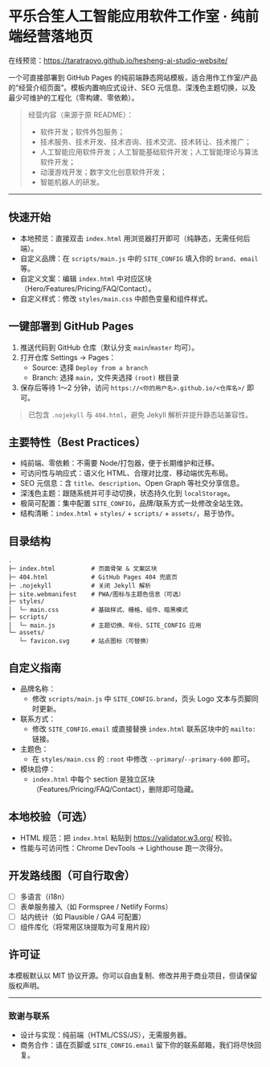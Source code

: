 # 平乐合笙人工智能应用软件工作室 · 纯前端经营落地页

在线预览：https://taratraovo.github.io/hesheng-ai-studio-website/

一个可直接部署到 GitHub Pages 的纯前端静态网站模板，适合用作工作室/产品的“经营介绍页面”。模板内置响应式设计、SEO 元信息、深浅色主题切换，以及最少可维护的工程化（零构建、零依赖）。

> 经营内容（来源于原 README）：
>
> - 软件开发；软件外包服务；
> - 技术服务、技术开发、技术咨询、技术交流、技术转让、技术推广；
> - 人工智能应用软件开发；人工智能基础软件开发；人工智能理论与算法软件开发；
> - 动漫游戏开发；数字文化创意软件开发；
> - 智能机器人的研发。

---

## 快速开始

- 本地预览：直接双击 `index.html` 用浏览器打开即可（纯静态，无需任何后端）。
- 自定义品牌：在 `scripts/main.js` 中的 `SITE_CONFIG` 填入你的 `brand`、`email` 等。
- 自定义文案：编辑 `index.html` 中对应区块（Hero/Features/Pricing/FAQ/Contact）。
- 自定义样式：修改 `styles/main.css` 中颜色变量和组件样式。

## 一键部署到 GitHub Pages

1. 推送代码到 GitHub 仓库（默认分支 `main`/`master` 均可）。
2. 打开仓库 Settings → Pages：
   - Source: 选择 `Deploy from a branch`
   - Branch: 选择 `main`，文件夹选择 `(root)` 根目录
3. 保存后等待 1～2 分钟，访问 `https://<你的用户名>.github.io/<仓库名>/` 即可。

> 已包含 `.nojekyll` 与 `404.html`，避免 Jekyll 解析并提升静态站兼容性。

## 主要特性（Best Practices）

- 纯前端、零依赖：不需要 Node/打包器，便于长期维护和迁移。
- 可访问性与响应式：语义化 HTML、合理对比度、移动端优先布局。
- SEO 元信息：含 `title`、`description`、Open Graph 等社交分享信息。
- 深浅色主题：跟随系统并可手动切换，状态持久化到 `localStorage`。
- 极简可配置：集中配置 `SITE_CONFIG`，品牌/联系方式一处修改全站生效。
- 结构清晰：`index.html` + `styles/` + `scripts/` + `assets/`，易于协作。

## 目录结构

```
.
├─ index.html          # 页面骨架 & 文案区块
├─ 404.html            # GitHub Pages 404 兜底页
├─ .nojekyll           # 关闭 Jekyll 解析
├─ site.webmanifest    # PWA/图标与主题色信息（可选）
├─ styles/
│  └─ main.css         # 基础样式、栅格、组件、暗黑模式
├─ scripts/
│  └─ main.js          # 主题切换、年份、SITE_CONFIG 应用
└─ assets/
   └─ favicon.svg      # 站点图标（可替换）
```

## 自定义指南

- 品牌名称：
  - 修改 `scripts/main.js` 中 `SITE_CONFIG.brand`，页头 Logo 文本与页脚同时更新。
- 联系方式：
  - 修改 `SITE_CONFIG.email` 或直接替换 `index.html` 联系区块中的 `mailto:` 链接。
- 主题色：
  - 在 `styles/main.css` 的 `:root` 中修改 `--primary`/`--primary-600` 即可。
- 模块启停：
  - `index.html` 中每个 section 是独立区块（Features/Pricing/FAQ/Contact），删除即可隐藏。

## 本地校验（可选）

- HTML 规范：把 `index.html` 粘贴到 https://validator.w3.org/ 校验。
- 性能与可访问性：Chrome DevTools → Lighthouse 跑一次得分。

## 开发路线图（可自行取舍）

- [ ] 多语言（i18n）
- [ ] 表单服务接入（如 Formspree / Netlify Forms）
- [ ] 站内统计（如 Plausible / GA4 可配置）
- [ ] 组件库化（将常用区块提取为可复用片段）

## 许可证

本模板默认以 MIT 协议开源。你可以自由复制、修改并用于商业项目，但请保留版权声明。

---

### 致谢与联系

- 设计与实现：纯前端（HTML/CSS/JS），无需服务器。
- 商务合作：请在页脚或 `SITE_CONFIG.email` 留下你的联系邮箱，我们将尽快回复。

